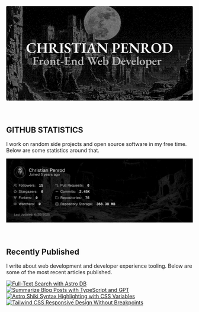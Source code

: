 
<picture>
  <source media="(prefers-color-scheme: dark)" srcset="assets/banner.dark.png?v=c68da3bd-d772-41ac-bbd5-c801323eb5fc" width="843px" />
  <source media="(prefers-color-scheme: light)" srcset="assets/banner.light.png?v=c68da3bd-d772-41ac-bbd5-c801323eb5fc" width="843px" />
  <img src="assets/banner.dark.png?v=c68da3bd-d772-41ac-bbd5-c801323eb5fc" alt="Banner" width="843px" />
</picture>
<br />
<br />
<br />
<h2>GITHUB STATISTICS</h2>
<p>I work on random side projects and open source software in my free time. Below are some statistics around that.</p>
<picture>
  <source media="(prefers-color-scheme: dark)" srcset="assets/statistics.dark.png?v=c68da3bd-d772-41ac-bbd5-c801323eb5fc" width="843px" />
  <source media="(prefers-color-scheme: light)" srcset="assets/statistics.light.png?v=c68da3bd-d772-41ac-bbd5-c801323eb5fc" width="843px" />
  <img src="assets/statistics.dark.png?v=c68da3bd-d772-41ac-bbd5-c801323eb5fc" alt="Github Statistics" width="843px" />
</picture>
<br />
<br />
<br />
<h2>Recently Published</h2>
<p>I write about web development and developer experience tooling. Below are some of the most recent articles published.</p>
<a href="https://christianpenrod.com/blog/full-text-search-with-astro-db"><img src="https://christianpenrod.com/blog/full-text-search-with-astro-db.png?v=c68da3bd-d772-41ac-bbd5-c801323eb5fc" alt="Full-Text Search with Astro DB" width="421px" /></a>
<a href="https://christianpenrod.com/blog/summarize-blog-posts-with-typescript-and-gpt"><img src="https://christianpenrod.com/blog/summarize-blog-posts-with-typescript-and-gpt.png?v=c68da3bd-d772-41ac-bbd5-c801323eb5fc" alt="Summarize Blog Posts with TypeScript and GPT" width="421px" /></a>
<a href="https://christianpenrod.com/blog/astro-shiki-syntax-highlighting-with-css-variables"><img src="https://christianpenrod.com/blog/astro-shiki-syntax-highlighting-with-css-variables.png?v=c68da3bd-d772-41ac-bbd5-c801323eb5fc" alt="Astro Shiki Syntax Highlighting with CSS Variables" width="421px" /></a>
<a href="https://christianpenrod.com/blog/tailwindcss-responsive-design-without-breakpoints"><img src="https://christianpenrod.com/blog/tailwindcss-responsive-design-without-breakpoints.png?v=c68da3bd-d772-41ac-bbd5-c801323eb5fc" alt="Tailwind CSS Responsive Design Without Breakpoints" width="421px" /></a>
